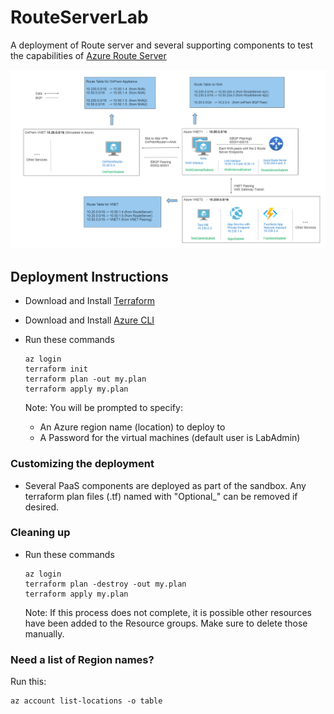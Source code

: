 # RouteServerLab
A deployment of Route server and several supporting components to test the capabilities of [Azure Route Server](https://learn.microsoft.com/en-us/azure/route-server/overview)

![Deployment Diagram](artifacts/deployment_diagram.png)

## Deployment Instructions

- Download and Install [Terraform](https://developer.hashicorp.com/terraform/downloads)

- Download and Install [Azure CLI](https://learn.microsoft.com/en-us/cli/azure/)

- Run these commands
    ```
    az login
    terraform init
    terraform plan -out my.plan
    terraform apply my.plan
    ```

   Note: You will be prompted to specify:
   - An Azure region name (location) to deploy to
   - A Password for the virtual machines (default user is LabAdmin)

### Customizing the deployment
- Several PaaS components are deployed as part of the sandbox. Any terraform plan files (.tf) named with "Optional_" can be removed if desired.


### Cleaning up

- Run these commands
    ```
    az login
    terraform plan -destroy -out my.plan
    terraform apply my.plan
    ```

    Note: If this process does not complete, it is possible other resources have been added to the Resource groups. Make sure to delete those manually.


### Need a list of Region names?
Run this:
```
az account list-locations -o table
```